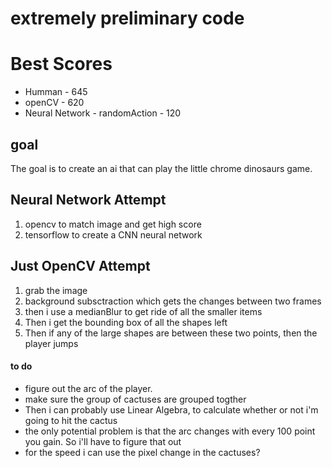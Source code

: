# extremely preliminary code

# Best Scores
- Humman - 645
- openCV - 620
- Neural Network - randomAction - 120

## goal

The goal is to create an ai that can play the little chrome dinosaurs game. 

## Neural Network Attempt

1. opencv to match image and get high score
2. tensorflow to create a CNN neural network



## Just OpenCV Attempt

1. grab the image
2. background subsctraction which gets the changes between two frames
3. then i use a medianBlur to get ride of all the smaller items
4. Then i get the bounding box of all the shapes left
5. Then if any of the large shapes are between these two points, then the player jumps

#### to do
- figure out the arc of the player.
- make sure the group of cactuses are grouped togther
- Then i can probably use Linear Algebra, to calculate whether or not i'm going to hit the cactus 
- the only potential problem is that the arc changes with every 100 point you gain.  So i'll have to figure that out
- for the speed i can use the pixel change in the cactuses?

